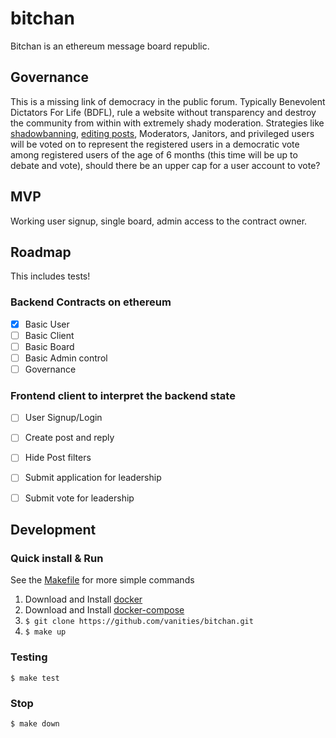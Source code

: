 # bitchan
Bitchan is an ethereum message board republic.


## Governance

This is a missing link of democracy in the public forum. Typically Benevolent Dictators For Life (BDFL), rule a website without transparency and destroy the community from within with extremely shady moderation. Strategies like [shadowbanning](https://en.wikipedia.org/wiki/Shadow_banning), [editing posts](https://web.archive.org/web/20200419171435/https://www.reddit.com/r/announcements/comments/5frg1n/tifu_by_editing_some_comments_and_creating_an/),  Moderators, Janitors, and privileged users will be voted on to represent the registered users in a democratic vote among registered users of the age of 6 months (this time will be up to debate and vote), should there be an upper cap for a user account to vote?


## MVP

Working user signup, single board, admin access to the contract owner.

## Roadmap

This includes tests!


### Backend Contracts on ethereum

- [x] Basic User
- [ ] Basic Client
- [ ] Basic Board
- [ ] Basic Admin control
- [ ] Governance

### Frontend client to interpret the backend state

- [ ] User Signup/Login
- [ ] Create post and reply
- [ ] Hide Post filters
- [ ] Submit application for leadership
- [ ] Submit vote for leadership


## Development

### Quick install & Run
See the [Makefile](https://github.com/vanities/bitchan/blob/master/Makefile) for more simple commands

1. Download and Install [docker](https://docs.docker.com/get-docker/)
2. Download and Install [docker-compose](https://docs.docker.com/compose/install/)
3. `$ git clone https://github.com/vanities/bitchan.git`
4. `$ make up`

### Testing
`$ make test`

### Stop
`$ make down`
